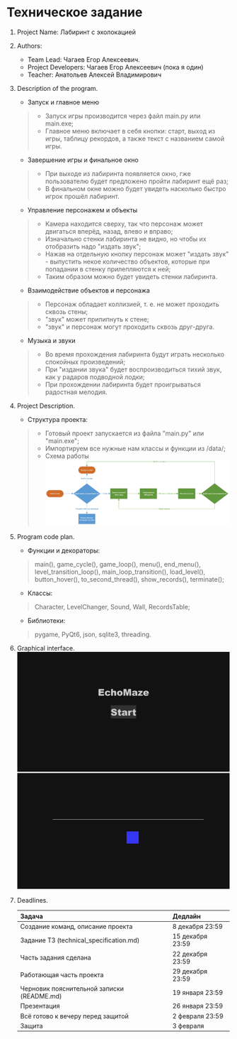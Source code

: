 # Техническое задание

1. Project Name: Лабиринт с эхолокацией
2. Authors:
    - Team Lead: Чагаев Егор Алексеевич.
    - Project Developers: Чагаев Егор Алексеевич (пока я один)
    - Teacher: Анатольев Алексей Владимирович
3. Description of the program.
    - Запуск и главное меню
   > - Запуск игры производится через файл main.py или main.exe;
   > - Главное меню включает в себя кнопки: старт, выход из игры, таблицу рекордов, а также текст с названием самой игры.
    - Завершение игры и финальное окно
   > - При выходе из лабиринта появляется окно, гже пользователю будет предложено пройти лабиринт ещё раз;
   > - В финальном окне можно будет увидеть насколько быстро игрок прошёл лабиринт.
    - Управление персонажем и объекты
   > - Камера находится сверху, так что персонаж может двигаться вперёд, назад, влево и вправо;
   > - Изначально стенки лабиринта не видно, но чтобы их отобразить надо "издать звук";
   > - Нажав на отдельную кнопку персонаж может "издать звук" - выпустить некое количество объектов, которые при
       попадании в стенку прилепляются к ней;
   > - Таким образом можно будет увидеть стенки лабиринта.
    - Взаимодействие объектов и персонажа
   > - Персонаж обладает коллизией, т. е. не может проходить сквозь стены;
   > - "звук" может прилипнуть к стене;
   > - "звук" и персонаж могут проходить сквозь друг-друга.
    - Музыка и звуки
   > - Во время прохождения лабиринта будут играть несколько спокойных произведений;
   > - При "издании звука" будет воспроизводиться тихий звук, как у радаров подводной лодки;
   > - При прохождении лабиринта будет проигрываться радостная мелодия.
4. Project Description.
    - Структура проекта:
   > - Готовый проект запускается из файла "main.py" или "main.exe";
   > - Импортируем все нужные нам классы и функции из /data/;
   > - Схема работы ![](scheme_of_work.png)
5. Program code plan.
    - Функции и декораторы:
   > main(), game_cycle(), game_loop(), menu(), end_menu(), level_transition_loop(), main_loop_transition(), load_level(), button_hover(), to_second_thread(), show_records(), terminate();
    - Классы:
   > Character, LevelChanger, Sound, Wall, RecordsTable;
    - Библиотеки:
   > pygame, PyQt6, json, sqlite3, threading.
6. Graphical interface.
    ![](graphical_interface1.png)
    ![](graphical_interface2.png)
7. Deadlines.

   | Задача                                     | Дедлайн          |
   |--------------------------------------------|------------------|
   | Создание команд, описание проекта          | 8 декабря 23:59  |
   | Задание ТЗ (technical_specification.md)    | 15 декабря 23:59 |
   | Часть задания сделана                      | 22 декабря 23:59 |
   | Работающая часть проекта                   | 29 декабря 23:59 |
   | Черновик пояснительной записки (README.md) | 19 января 23:59  |
   | Презентация                                | 26 января 23:59  |
   | Всё готово к вечеру перед защитой          | 2 февраля 23:59  |
   | Защита                                     | 3 февраля        |
